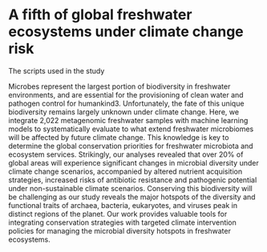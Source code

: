 # A fifth of global freshwater ecosystems under climate change risk

The scripts used in the study

Microbes represent the largest portion of biodiversity in freshwater environments, and are essential for the provisioning of clean water and pathogen control for humankind3. Unfortunately, the fate of this unique biodiversity remains largely unknown under climate change. Here, we integrate 2,022 metagenomic freshwater samples with machine learning models to systematically evaluate to what extend freshwater microbiomes will be affected by future climate change. This knowledge is key to determine the global conservation priorities for freshwater microbiota and ecosystem services. Strikingly, our analyses revealed that over 20% of global areas will experience significant changes in microbial diversity under climate change scenarios, accompanied by altered nutrient acquisition strategies, increased risks of antibiotic resistance and pathogenic potential under non-sustainable climate scenarios. Conserving this biodiversity will be challenging as our study reveals the major hotspots of the diversity and functional traits of archaea, bacteria, eukaryotes, and viruses peak in distinct regions of the planet. Our work provides valuable tools for integrating conservation strategies with targeted climate intervention policies for managing the microbial diversity hotspots in freshwater ecosystems.
